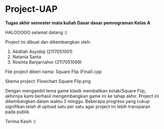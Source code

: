 # Project-UAP

**Tugas akhir semester mata kuliah Dasar dasar pemrograman
Kelas A**

HALOOOOO selamat datang :)

Project ini dibuat dan dikembangkan oleh:
1. Abdilah Asyidiqi (2117051001)
2. Natania Santa
3. Rosinta Banjarnahor (2117051069)

File project diberi nama: Square Flip (Final).cpp

Skema project: Flowchart Square Flip.png

Dengan mengambil tema game klasik membalikan kotak/Square Flip, 
akhirnya kami berhasil mengembangkan game ini ke tahap akhir.
Project ini dikembangkan dalam waktu 3 minggu. Beberapa progress 
yang cukup signifikan telah di upload satu per satu agar project 
ini lebih transparan pada publik.

Terima Kasih :)
